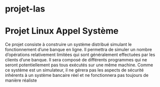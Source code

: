 # projet-las
# Projet Linux Appel Système
Ce projet consiste à construire un système distribué simulant le fonctionnement d’une banque
en ligne.
Il permettra de simuler un nombre d’opérations relativement limitées qui sont généralement
effectuées par les clients d’une banque. Il sera composé de différents programmes qui ne
seront potentiellement pas tous exécutés sur une même machine. Comme ce système est un
simulateur, il ne gérera pas les aspects de sécurité inhérents à un système bancaire réel et
ne fonctionnera pas toujours de manière réaliste
